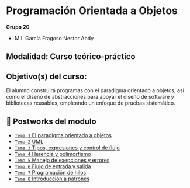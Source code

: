 # Programación Orientada a Objetos
**Grupo 20**
- M.I. García Fragoso Nestor Abdy

## Modalidad: Curso teórico-práctico
## Objetivo(s) del curso:
El alumno construirá programas con el paradigma orientado a objetos, así como el diseño de abstracciones
para apoyar el diseño de software y bibliotecas reusables, empleando un enfoque de pruebas sistemático.

## :bookmark_tabs: Postworks del modulo
- [`Tema 1` El paradigma orientado a objetos ](./Tema%1)
- [`Tema 2` UML ](./Postwork%2002)
- [`Tema 3` Tipos, expresiones y control de flujo](./Postwork%2003)
- [`Tema 4` Herencia y polimorfismo](./Postwork%2004)
- [`Tema 5` Manejo de exepciones y errores](./Postwork%2005)
- [`Tema 6` Flujo de entrada y salida](./Postwork%2006)
- [`Tema 7` Programación de hilos](./Postwork%2007)
- [`Tema 8` Introducción a patrones](./Postwork%2008)
